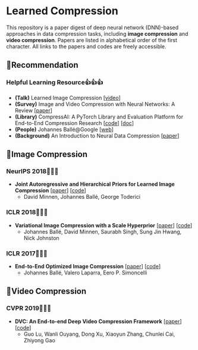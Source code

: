 # Learned Compression

This repository is a paper digest of deep neural network (DNN)-based approaches in data compression tasks, including **image compression** and **video compression**. Papers are listed in alphabetical order of the first character. All links to the papers and codes are freely accessible.



## :star2:Recommendation

### Helpful Learning Resource:thumbsup::thumbsup::thumbsup:

- **(Talk)** Learned Image Compression [[video](https://www.youtube.com/watch?v=x_q7cZviXkY)]
- **(Survey)** Image and Video Compression with Neural Networks: A Review [[paper](https://arxiv.org/abs/1904.03567)]
- **(Library)** CompressAI: A PyTorch Library and Evaluation Platform for End-to-End Compression Research [[code](https://github.com/InterDigitalInc/CompressAI)] [[doc](https://interdigitalinc.github.io/CompressAI/)]
- **(People)** Johannes Ballé@Google [[web](https://balle.io/)]
- **(Background)** An Introduction to Neural Data Compression [[paper](https://arxiv.org/abs/2202.06533)]



## :bookmark:Image Compression

### NeurIPS 2018:tada::tada::tada:

- **Joint Autoregressive and Hierarchical Priors for Learned Image Compression** [[paper](https://arxiv.org/abs/1809.02736)] [[code](https://github.com/InterDigitalInc/CompressAI)]
  - David Minnen, Johannes Ballé, George Toderici

### ICLR 2018:tada::tada::tada:

- **Variational Image Compression with a Scale Hyperprior** [[paper](https://arxiv.org/abs/1802.01436)] [[code](https://github.com/InterDigitalInc/CompressAI)]
  - Johannes Ballé, David Minnen, Saurabh Singh, Sung Jin Hwang, Nick Johnston

### ICLR 2017:tada::tada::tada:

- **End-to-End Optimized Image Compression** [[paper](https://arxiv.org/abs/1611.01704)] [[code](https://github.com/tensorflow/compression)]
  - Johannes Ballé, Valero Laparra, Eero P. Simoncelli



## :bookmark:Video Compression

### CVPR 2019:tada::tada::tada:

- **DVC: An End-to-end Deep Video Compression Framework** [[paper](https://arxiv.org/abs/1812.00101)] [[code](https://github.com/GuoLusjtu/DVC)]
  - Guo Lu, Wanli Ouyang, Dong Xu, Xiaoyun Zhang, Chunlei Cai, Zhiyong Gao